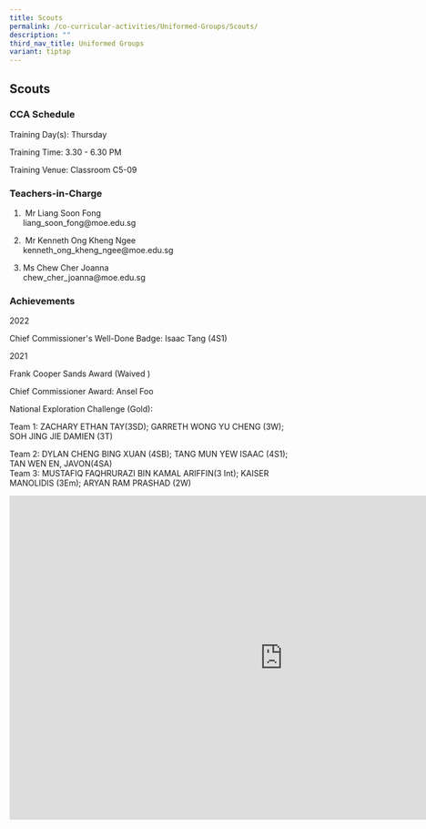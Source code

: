 ```yaml
---
title: Scouts
permalink: /co-curricular-activities/Uniformed-Groups/Scouts/
description: ""
third_nav_title: Uniformed Groups
variant: tiptap
---
```

<h2>Scouts</h2><h3>CCA Schedule</h3><p>Training Day(s): Thursday</p><p>Training Time: 3.30 - 6.30 PM</p><p>Training Venue: Classroom C5-09</p><h3>Teachers-in-Charge</h3><ol data-tight="true" class="tight"><li><p>&nbsp;Mr Liang Soon Fong<br>liang_soon_fong@moe.edu.sg</p></li><li><p>&nbsp;Mr Kenneth Ong Kheng Ngee<br>kenneth_ong_kheng_ngee@moe.edu.sg</p></li><li><p>Ms Chew Cher Joanna <br>chew_cher_joanna@moe.edu.sg</p></li></ol><h3>Achievements</h3><p>2022&nbsp;</p><p>Chief Commissioner's Well-Done Badge: Isaac Tang (4S1)</p><p>2021</p><p>Frank Cooper Sands Award (Waived )</p><p>Chief Commissioner Award: Ansel Foo</p><p>National Exploration Challenge (Gold):&nbsp;</p><p>Team 1: ZACHARY ETHAN TAY(3SD); GARRETH WONG YU CHENG (3W); SOH JING JIE DAMIEN (3T)</p><p>Team 2: DYLAN CHENG BING XUAN (4SB); TANG MUN YEW ISAAC (4S1); TAN WEN EN, JAVON(4SA)<br>Team 3: MUSTAFIQ FAQHRURAZI BIN KAMAL ARIFFIN(3 Int); KAISER MANOLIDIS (3Em); ARYAN RAM PRASHAD (2W)</p><div class="iframe-wrapper"><iframe height="569" width="960" allowfullscreen="true" frameborder="0" src="https://docs.google.com/presentation/d/e/2PACX-1vQ8QGxeyC_USqNpQV5CNHEFxOP2l-43_9MAKGuzEdizsNwe3MU7--SiHUTqi_9413dXU0FXxS3p_2UP/embed?start=false&amp;loop=false&amp;delayms=3000"></iframe></div><p></p>
